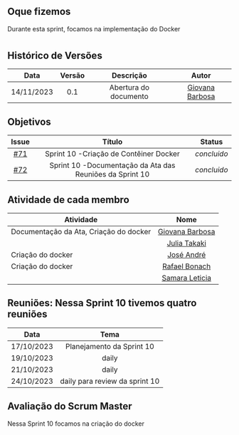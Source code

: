 ## Oque fizemos

Durante esta sprint, focamos na implementação do Docker

#

## Histórico de Versões

| Data       | Versão | Descrição                                 | Autor             |
| :--------: | :----: | :--------------------:                    | :---------------: |
| 14/11/2023 |  0.1   | Abertura do documento                     | [Giovana Barbosa ](https://github.com/gio221) |

## Objetivos
|                            Issue                             |              Título               |                    Status                     |
| :----------------------------------------------------------: | :-------------------------------: | :-------------------------------------------------: |
| [#71](https://github.com/unb-mds/2023-2-Squad07/issues/71) |  Sprint 10 -Criação de Contêiner Docker   | _concluido_  | 
| [#72](https://github.com/unb-mds/2023-2-Squad07/issues/72) |  Sprint 10 -Documentação da Ata das Reuniões da Sprint 10    | _concluido_  | 

## Atividade de cada membro
 Atividade        |                                                                           Nome                                                                            |
| ------------- | :-------------------------------------------------------------------------------------------------------------------------------------------------------: |
|Documentação da Ata, Criação do docker|                                                    [Giovana Barbosa ](https://github.com/gio221)                                                    |
|  |                                                    [Julia Takaki](https://github.com/juliatakaki)                                                    |
|Criação do docker|                [José André](https://github.com/joseandre25)                                                     |
| Criação do docker |                                                    [Rafael Bonach](https://github.com/RafaBonach)                                                    |
|   |                                                    [Samara Leticia](https://github.com/samarawwleticia)       |  


## Reuniões: Nessa Sprint 10 tivemos quatro reuniões

| Data       | Tema                             
| :---------:| :---------------------------------------------:      
| 17/10/2023 |  Planejamento da Sprint 10
| 19/10/2023 |  daily  
| 21/10/2023 |  daily 
| 24/10/2023 |  daily  para review da sprint 10

## Avaliação do Scrum Master

Nessa Sprint 10 focamos na criação do docker